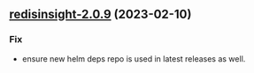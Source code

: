 

## [redisinsight-2.0.9](https://github.com/truecharts/charts/compare/redisinsight-2.0.8...redisinsight-2.0.9) (2023-02-10)

### Fix

- ensure new helm deps repo is used in latest releases as well.
  
  